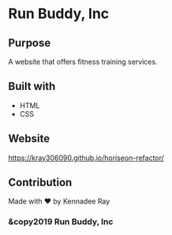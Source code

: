 # Run Buddy, Inc

## Purpose
A website that offers fitness training services.

## Built with
* HTML
* CSS

## Website
https://kray306090.github.io/horiseon-refactor/

## Contribution
Made with ❤️ by Kennadee Ray

### &copy2019 Run Buddy, Inc
